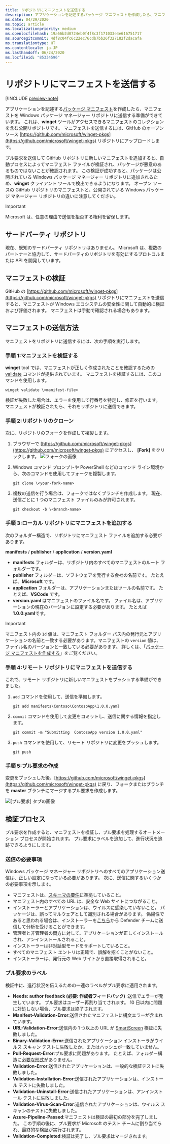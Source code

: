 ```yaml
---
title: リポジトリにマニフェストを送信する
description: アプリケーションを記述するパッケージ マニフェストを作成したら、マニフェストを Windows パッケージ マネージャー リポジトリに送信する準備ができています。
ms.date: 04/29/2020
ms.topic: article
ms.localizationpriority: medium
ms.openlocfilehash: 19a66b2d0724eb0f4f8c3f171033e4e616751717
ms.sourcegitcommit: 4df8c04fc6c22ec76cdb7bb26f327182f2dacafa
ms.translationtype: HT
ms.contentlocale: ja-JP
ms.lasthandoff: 06/24/2020
ms.locfileid: "85334596"
---
```

# <a name="submit-your-manifest-to-the-repository"></a>リポジトリにマニフェストを送信する

[!INCLUDE [preview-note](../../includes/package-manager-preview.md)]

アプリケーションを記述する[パッケージ マニフェスト](manifest.md)を作成したら、マニフェストを Windows パッケージ マネージャー リポジトリに送信する準備ができています。 これは、**winget** ツールがアクセスできるマニフェストのコレクションを含む公開リポジトリです。 マニフェストを送信するには、GitHub のオープン ソース [https://github.com/microsoft/winget-pkgs](https://github.com/microsoft/winget-pkgs) リポジトリにアップロードします。

プル要求を送信して GitHub リポジトリに新しいマニフェストを追加すると、自動プロセスによってマニフェスト ファイルが検証され、パッケージが悪意のあるものではないことが確認されます。 この検証が成功すると、パッケージは公開されている Windows パッケージ マネージャー リポジトリに追加されるため、**winget** クライアント ツールで検出できるようになります。 オープン ソースの GitHub リポジトリのマニフェストと、公開されている Windows パッケージ マネージャー リポジトリの違いに注意してください。

> [!IMPORTANT]
> Microsoft は、任意の理由で送信を拒否する権利を留保します。

## <a name="third-party-repositories"></a>サードパーティ リポジトリ

現在、既知のサードパーティ リポジトリはありません。 Microsoft は、複数のパートナーと協力して、サードパーティのリポジトリを有効にするプロトコルまたは API を開発しています。

## <a name="manifest-validation"></a>マニフェストの検証

GitHub の [https://github.com/microsoft/winget-pkgs](https://github.com/microsoft/winget-pkgs) リポジトリにマニフェストを送信すると、マニフェストが Windows エコシステムの安全性に関して自動的に検証および評価されます。 マニフェストは手動で確認される場合もあります。

## <a name="how-to-submit-your-manifest"></a>マニフェストの送信方法

マニフェストをリポジトリに送信するには、次の手順を実行します。

### <a name="step-1-validate-your-manifest"></a>手順 1:マニフェストを検証する

**winget** tool では、マニフェストが正しく作成されたことを確認するための [validate](..\winget\validate.md) コマンドが提供されています。 マニフェストを検証するには、このコマンドを使用します。

```CMD
winget validate \<manifest-file>
```

検証が失敗した場合は、エラーを使用して行番号を特定し、修正を行います。 マニフェストが検証されたら、それをリポジトリに送信できます。

### <a name="step-2-clone-the-repository"></a>手順 2:リポジトリのクローン

次に、リポジトリのフォークを作成して複製します。

1. ブラウザーで [https://github.com/microsoft/winget-pkgs](https://github.com/microsoft/winget-pkgs) にアクセスし、 **[Fork]** をクリックします。
    ![フォークの画像](images\fork.png)

2. Windows コマンド プロンプトや PowerShell などのコマンド ライン環境から、次のコマンドを使用してフォークを複製します。
    ```CMD
    git clone \<your-fork-name>
    ```

 3. 複数の送信を行う場合は、フォークではなくブランチを作成します。 現在、送信ごとに 1 つのマニフェスト ファイルのみが許可されます。
    ```CMD
    git checkout -b \<branch-name>
    ```

### <a name="step-3-add-your-manifest-to-the-local-repository"></a>手順 3:ローカル リポジトリにマニフェストを追加する

次のフォルダー構造で、リポジトリにマニフェスト ファイルを追加する必要があります。

**manifests** / **publisher** / **application** / **version.yaml**

* **manifests** フォルダーは、リポジトリ内のすべてのマニフェストのルート フォルダーです。
* **publisher** フォルダーは、ソフトウェアを発行する会社の名前です。 たとえば、**Microsoft** です。
* **application** フォルダーは、アプリケーションまたはツールの名前です。 たとえば、**VSCode** です。
* **version.yaml** はマニフェストのファイル名です。 ファイル名は、アプリケーションの現在のバージョンに設定する必要があります。 たとえば **1.0.0.yaml**です。

>[!IMPORTANT]
> マニフェスト内の `Id` 値は、マニフェスト フォルダー パス内の発行元とアプリケーションの名前と一致する必要があります。マニフェストの `version` 値は、ファイル名のバージョンと一致している必要があります。 詳しくは、「[パッケージ マニフェストを作成する](manifest.md#tips-and-best-practices)」をご覧ください。

### <a name="step-4-submit-your-manifest-to-the-remote-repository"></a>手順 4:リモート リポジトリにマニフェストを送信する

これで、リモート リポジトリに新しいマニフェストをプッシュする準備ができました。

1. `add` コマンドを使用して、送信を準備します。
    ```CMD
    git add manifests\Contoso\ContosoApp\1.0.0.yaml
    ```

2. `commit` コマンドを使用して変更をコミットし、送信に関する情報を指定します。
    ```CMD
    git commit -m "Submitting  ContosoApp version 1.0.0.yaml"
    ```

3. `push` コマンドを使用して、リモート リポジトリに変更をプッシュします。
    ```CMD
    git push
    ```

### <a name="step-5-create-a-pull-request"></a>手順 5:プル要求の作成

変更をプッシュした後、[https://github.com/microsoft/winget-pkgs](https://github.com/microsoft/winget-pkgs) に戻り、フォークまたはブランチを **master** ブランチにマージするプル要求を作成します。

![[プル要求] タブの画像](images\pull-request.png)

## <a name="validation-process"></a>検証プロセス

プル要求を作成すると、マニフェストを検証し、プル要求を処理するオートメーション プロセスが開始されます。 プル要求にラベルを追加して、進行状況を追跡できるようにします。

### <a name="submission-expectations"></a>送信の必要事項

Windows パッケージ マネージャー リポジトリへのすべてのアプリケーション送信は、正しい設定になっている必要があります。 次に、送信に関するいくつかの必要事項を示します。

* マニフェストは、[スキーマの要件](manifest.md#manifest-contents)に準拠していること。
* マニフェスト内のすべての URL は、安全な Web サイトにつながること。
* インストーラーとアプリケーションは、ウイルスに感染していないこと。 パッケージは、誤ってマルウェアとして識別される場合があります。 偽陽性であると思われる場合は、インストーラーを[こちら](https://www.microsoft.com/wdsi/filesubmission)から Defender チームに送信して分析を受けることができます。
* 管理者と非管理者の両方に対して、アプリケーションが正しくインストールされ、アンインストールされること。
* インストーラーは非対話型モードをサポートしていること。
* すべてのマニフェスト エントリは正確で、誤解を招くことがないこと。
* インストーラーは、発行元の Web サイトから直接取得されること。

### <a name="pull-request-labels"></a>プル要求のラベル

検証中に、進行状況を伝えるための一連のラベルがプル要求に適用されます。

* **Needs: author feedback (必要: 作成者フィードバック)** :送信でエラーが発生しています。 プル要求はユーザー再割り当てされます。 10 日以内に問題に対処しない場合、プル要求は終了されます。
* **Manifest-Validation-Error**:送信されたマニフェストに構文エラーが含まれています。
* **URL-Validation-Error**:送信内の 1 つ以上の URL が [SmartScreen](https://docs.microsoft.com/windows/security/threat-protection/microsoft-defender-smartscreen/microsoft-defender-smartscreen-overview) 検証に失敗しました。
* **Binary-Validation-Error**:送信されたアプリケーション インストーラがウイルス スキャン テストに失敗したか、またはハッシュが一致していません。
* **Pull-Request-Error**:プル要求に問題があります。 たとえば、フォルダー構造に[必要な形式](#step-3-add-your-manifest-to-the-local-repository)がありません。
* **Validation-Error**:送信されたアプリケーションは、一般的な検証テストに失敗しました。
* **Validation-Installation-Error**:送信されたアプリケーションは、インストール テストに失敗しました。
* **Validation-Uninstall-Error**:送信されたアプリケーションは、アンインストール テストに失敗しました。
* **Validation-Virus-Scan-Error**:送信されたアプリケーションは、ウイルス スキャンのテストに失敗しました。
* **Azure-Pipeline-Passed**:マニフェストは検証の最初の部分を完了しました。 この手順の後に、プル要求が Microsoft のテスト チームに割り当てられ、最終的な検証が実行されます。
* **Validation-Completed**:検証は完了し、プル要求はマージされます。
